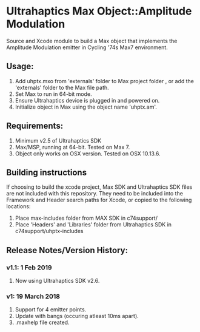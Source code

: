 #  Ultrahaptics Max Object::Amplitude Modulation

Source and Xcode module to build a Max object that implements the Amplitude Modulation emitter in Cycling '74s Max7 environment.


## Usage:
1. Add uhptx.mxo from 'externals' folder to Max project folder , or add the 'externals' folder to the Max file path.
2. Set Max to run in 64-bit mode.
3. Ensure Ultrahaptics device is plugged in and powered on.
4. Initialize object in Max using the object name 'uhptx.am'.


## Requirements:
1. Minimum v2.5 of Ultrahaptics SDK
2. Max/MSP, running at 64-bit. Tested on Max 7.
3. Object only works on OSX version. Tested on OSX 10.13.6.

## Building instructions
If choosing to build the xcode project, Max SDK and Ultrahaptics SDK files are not included with this repository. They need to be included into the Framework and Header search paths for Xcode, or copied to the following locations:
1. Place max-includes folder from MAX SDK in c74support/
2. Place 'Headers' and 'Libraries' folder from Ultrahaptics SDK in c74support/uhptx-includes

## Release Notes/Version History:

### v1.1: 1 Feb 2019
1. Now using Ultrahaptics SDK v2.6.

### v1: 19 March 2018
1. Support for 4 emitter points.
2. Update with bangs (occuring atleast 10ms apart).
3. .maxhelp file created.
